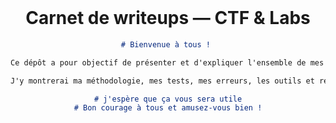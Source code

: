 <br />
<div align="center">

# Carnet de writeups — CTF & Labs
 ```markdown
# Bienvenue à tous ! 

Ce dépôt a pour objectif de présenter et d'expliquer l'ensemble de mes projets réalisés dans le cadre de CTF (Capture The Flag) sur différentes plateformes telles que HackTheBox, RootMe et TryHackMe.

J'y montrerai ma méthodologie, mes tests, mes erreurs, les outils et ressource que j'ai pu utiliser ainsi que les leçons que j'ai apprises.

# j'espère que ça vous sera utile
# Bon courage à tous et amusez-vous bien !
```


